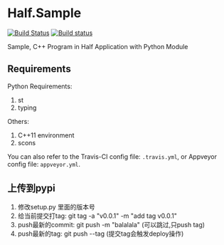 # Half.Sample

[![Build Status](https://travis-ci.com/KD-Group/Half.Sample.svg?branch=master)](https://travis-ci.com/KD-Group/Half.Sample.svg?branch=master)
[![Build status](https://ci.appveyor.com/api/projects/status/qry88i7n75txreu9/branch/master?svg=true)](https://ci.appveyor.com/project/SF-Zhou/half-sample/branch/master)

Sample, C++ Program in Half Application with Python Module

## Requirements

Python Requirements:

1. st
2. typing

Others:

1. C++11 environment
2. scons

You can also refer to the Travis-CI config file: `.travis.yml`, or Appveyor config file: `appveyor.yml`.

## 上传到pypi

1. 修改setup.py 里面的版本号
2. 给当前提交打tag: git tag -a "v0.0.1" -m "add tag v0.0.1"
3. push最新的commit: git push -m "balalala" (可以跳过,只push tag)
4. push最新的tag: git push --tag (提交tag会触发deploy操作) 

